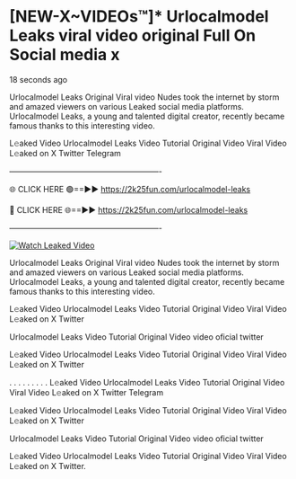 # [NEW-X~VIDEOs™]* Urlocalmodel Leaks viral video original Full On Social media x

18 seconds ago

Urlocalmodel Leaks Original Viral video Nudes took the internet by storm and amazed viewers on various Leaked social media platforms. Urlocalmodel Leaks, a young and talented digital creator, recently became famous thanks to this interesting video.

L𝚎aked Video Urlocalmodel Leaks Video Tutorial Original Video Viral Video L𝚎aked on X Twitter Telegram

———————————————————-

🌐 CLICK HERE 🟢==►► https://2k25fun.com/urlocalmodel-leaks

🔴 CLICK HERE 🌐==►► https://2k25fun.com/urlocalmodel-leaks

———————————————————-

[![Watch Leaked Video](https://miro.medium.com/v2/resize:fit:828/format:webp/1*cilzJN44JGOrTw9NJCrNHA.gif "Watch Leaked Video")](https://2k25fun.com/urlocalmodel-leaks)

Urlocalmodel Leaks Original Viral video Nudes took the internet by storm and amazed viewers on various Leaked social media platforms. Urlocalmodel Leaks, a young and talented digital creator, recently became famous thanks to this interesting video.

L𝚎aked Video Urlocalmodel Leaks Video Tutorial Original Video Viral Video L𝚎aked on X Twitter

Urlocalmodel Leaks Video Tutorial Original Video video oficial twitter

L𝚎aked Video Urlocalmodel Leaks Video Tutorial Original Video Viral Video L𝚎aked on X Twitter

. . . . . . . . . L𝚎aked Video Urlocalmodel Leaks Video Tutorial Original Video Viral Video L𝚎aked on X Twitter Telegram

L𝚎aked Video Urlocalmodel Leaks Video Tutorial Original Video Viral Video L𝚎aked on X Twitter

Urlocalmodel Leaks Video Tutorial Original Video video oficial twitter

L𝚎aked Video Urlocalmodel Leaks Video Tutorial Original Video Viral Video L𝚎aked on X Twitter.